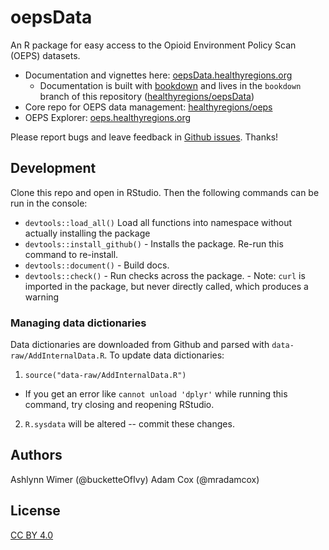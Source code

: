 # oepsData

An R package for easy access to the Opioid Environment Policy Scan (OEPS) datasets.

- Documentation and vignettes here: [oepsData.healthyregions.org](https://oepsData.healthyregions.org)
  - Documentation is built with [bookdown](https://bookdown.org/) and lives in the `bookdown` branch of this repository ([healthyregions/oepsData](https://github.com/healthyregions/oepsData))
- Core repo for OEPS data management: [healthyregions/oeps](https://github.com/healthyregions/oeps)
- OEPS Explorer: [oeps.healthyregions.org](https://oeps.healthyregions.org)

Please report bugs and leave feedback in [Github issues](https://github.com/healthyregions/oepsData/issues). Thanks!

## Development

Clone this repo and open in RStudio. Then the following commands can be run in the console:

- `devtools::load_all()` Load all functions into namespace without actually installing the package
- `devtools::install_github()` - Installs the package. Re-run this command to re-install.
- `devtools::document()` - Build docs.
- `devtools::check()` - Run checks across the package.
		- Note: `curl` is imported in the package, but never directly called, which produces a warning

### Managing data dictionaries

Data dictionaries are downloaded from Github and parsed with `data-raw/AddInternalData.R`. To update data dictionaries:

1. `source("data-raw/AddInternalData.R")`
  - If you get an error like `cannot unload 'dplyr'` while running this command, try closing and reopening RStudio.
2. `R.sysdata` will be altered -- commit these changes.

## Authors

Ashlynn Wimer (@bucketteOfIvy)
Adam Cox (@mradamcox)

## License

[CC BY 4.0](https://creativecommons.org/licenses/by/4.0/)
